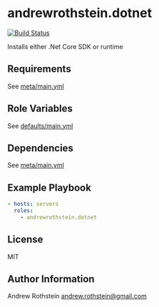 andrewrothstein.dotnet
=========
[![Build Status](https://travis-ci.org/andrewrothstein/ansible-dotnet.svg?branch=master)](https://travis-ci.org/andrewrothstein/ansible-dotnet)

Installs either .Net Core SDK or runtime

Requirements
------------

See [meta/main.yml](meta/main.yml)

Role Variables
--------------

See [defaults/main.yml](defaults/main.yml)

Dependencies
------------

See [meta/main.yml](meta/main.yml)

Example Playbook
----------------

```yml
- hosts: servers
  roles:
    - andrewrothstein.dotnet
```

License
-------

MIT

Author Information
------------------

Andrew Rothstein <andrew.rothstein@gmail.com>
